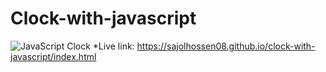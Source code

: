# Clock-with-javascript
![JavaScript Clock](https://user-images.githubusercontent.com/75201066/136500547-bb5221e7-cdaf-465e-ac9e-cea7a4b16541.png)
*Live link: https://sajolhossen08.github.io/clock-with-javascript/index.html
